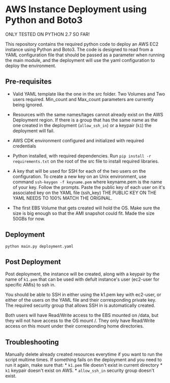 # AWS Instance Deployment using Python and Boto3

ONLY TESTED ON PYTHON 2.7 SO FAR!

This repository contains the required python code to
deploy an AWS EC2 instance using Python and Boto3.
The code is designed to read from a YAML configuration file that
should be passed as a parameter when running the main module, and the
deployment will use the yaml configuration to deploy the environment.

## Pre-requisites

  * Valid YAML template like the one in the src folder. Two Volumes and Two users required.
  Min_count and Max_count parameters are currently being ignored.

  * Resources with the same names/tages cannot already exist on the AWS Deployment region.
   If there is a group that has the same name as the one created in the deployment (`allow_ssh_in`) or a keypair (`k1`) the deployment will fail.

  * AWS CDK environment configured and initialized with required credentials

  * Python installed, with required dependencies. Run `pip install -r requirements.txt` on the root of the src file to install required libraries.

  * A key that will be used for SSH for each of the two
  users on the configuration. To create a new key on an Unix environment, use command `ssh-keygen -f keyname.pem` where keyname.pem is the name of your key. Follow the prompts. Paste the public key of each user on it's associated key on
  the YAML file (ssh_key)
  THE PUBLIC KEY ON THE YAML NEEDS TO 100% MATCH THE ORIGINAL.

  * The first EBS Volume that gets created will hold the OS. Make sure the size is big enough so that the AMI snapshot could fit. Made the size 50GBs for now.


## Deployment

    python main.py deployment.yaml

## Post Deployment

  Post deployment, the instance will be created, along with a keypair by the name of `k1.pem` that can be used with defult instance's user (ec2-user for specific AMIs) to ssh in.

  You should be able to SSH in either using the k1.pem key with ec2-user, or either of the users on the YAML file and their corresponding private key. The required security group that allows SSH in is automatically created.

  Both users will have Read/Write access to the EBS mounted on /data, but they will not have access to the OS mount /. They only have Read/Write access on this mount under their corresponding home directories.

## Troubleshooting

  Manually delete already created resources everytime if you want to run the script multime times. If something fails on the deployment and you need to run it again, make sure that:
    * `k1.pem` file doesn't exist in current directory
    * `k1` keypair doesn't exist on AWS.
    * `allow_ssh_in` security group doesn't exist. 
